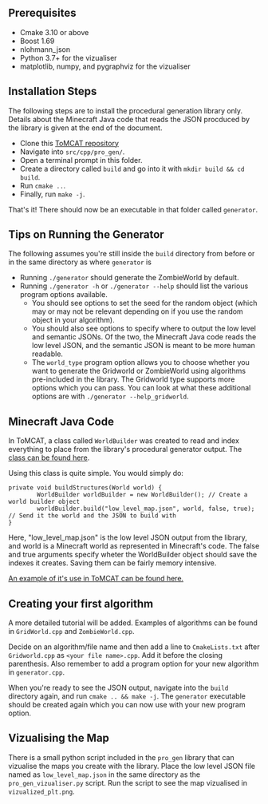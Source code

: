 ## Prerequisites

* Cmake 3.10 or above 
* Boost 1.69
* nlohmann_json
* Python 3.7+ for the vizualiser
* matplotlib, numpy, and pygraphviz for the vizualiser

## Installation Steps

The following steps are to install the procedural generation library only. Details about the Minecraft Java code that reads the JSON procduced by the library is given at the end of the document.

* Clone this [ToMCAT repository](https://github.com/ml4ai/tomcat/tree/master.)
* Navigate into `src/cpp/pro_gen/`.
* Open a terminal prompt in this folder.
* Create a directory called `build` and go into it with `mkdir build && cd build`.
* Run `cmake ..`.
* Finally, run `make -j`.

That's it! There should now be an executable in that folder called `generator`.


## Tips on Running the Generator

The following assumes you're still inside the `build` directory from before or in the same directory as where `generator` is

* Running `./generator`  should generate the ZombieWorld by default.
* Running `./generator -h` or `./generator --help` should list the various program options available.
    *  You should see options to set the seed for the random object (which may or may not be relevant depending on if you use the random object in your algorithm).
    *  You should also see options to specify where to output the low level and semantic JSONs. Of the two, the Minecraft Java code reads the low level JSON, and the semantic JSON is meant to be more human readable.
    * The `world_type` program option allows you to choose whether you want to generate the Gridworld or ZombieWorld using algorithms pre-included in the library. The Gridworld type supports more options which you can pass. You can look at what these additional options are with `./generator --help_gridworld`.


## Minecraft Java Code

In ToMCAT, a class called `WorldBuilder` was created to read and index everything to place from the library's procedural generator output. The [class can be found here](https://github.com/ml4ai/tomcat/blob/master/external/malmo/Minecraft/src/main/java/edu/arizona/tomcat/Utils/WorldBuilder.java). 

Using this class is quite simple. You would simply do:

    private void buildStructures(World world) {
            WorldBuilder worldBuilder = new WorldBuilder(); // Create a world builder object
            worldBuilder.build("low_level_map.json", world, false, true); // Send it the world and the JSON to build with
    }

Here, "low_level_map.json" is the low level JSON output from the library, and world is a Minecraft world as represented in Minecraft's code. The false and true arguments specify wheter the WorldBuilder object should save the indexes it creates. Saving them can be fairly memory intensive.

[An example of it's use in ToMCAT can be found here.](https://github.com/ml4ai/tomcat/blob/master/external/malmo/Minecraft/src/main/java/edu/arizona/tomcat/Mission/ProceduralGenMission.java)

## Creating your first algorithm

A more detailed tutorial will be added. Examples of algorithms can be found in `GridWorld.cpp` and `ZombieWorld.cpp`.

Decide on an algorithm/file name and then add a line to `CmakeLists.txt` after `Gridworld.cpp` as `<your file name>.cpp`. Add it before the closing parenthesis.
Also remember to add a program option for your new algorithm in `generator.cpp`.

When you're ready to see the JSON output, navigate into the `build` directory again, and run `cmake .. && make -j`. The `generator` executable should be created again which you can now use with your new program option.

## Vizualising the Map

There is a small python script included in the `pro_gen` library that can vizualise the maps you create with the library. Place the low level JSON file named as `low_level_map.json` in the same directory as the `pro_gen_vizualiser.py` script. Run the script to see the map vizualised in `vizualized_plt.png`.
